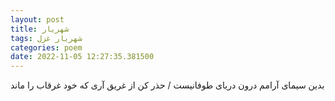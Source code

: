 ```yaml
---
layout: post
title: شهریار
tags: شهریار غزل
categories: poem
date: 2022-11-05 12:27:35.381500
---
```


بدین سیمای آرامم درون دریای طوفانیست / حذر کن از غریق آری که خود غرقاب را ماند